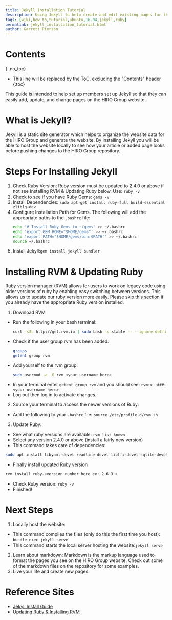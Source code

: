 ```yaml
---
title: Jekyll Installation Tutorial
description: Using Jekyll to help create and edit existing pages for the HIRO Group website
tags: [wiki,how to,tutorial,ubuntu,16.04,jekyll,ruby]
permalink: jekyll_installation_tutorial.html
author: Garrett Pierson
---
```


# Contents
{:.no_toc}

* This line will be replaced by the ToC, excluding the "Contents" header
{:toc}

This guide is intended to help set up members set up Jekyll so that they can easily
add, update, and change pages on the HIRO Group website.

# What is Jekyll?

Jekyll is a static site generator which helps to organize the website data for
the HIRO Group and generate the website. By installing Jekyll you will be able
to host the website locally to see how your article or added page looks before
pushing changes to the HIRO Group repository.

# Steps For Installing Jekyll

 1. Check Ruby Version: Ruby version must be updated to 2.4.0 or above if not see Installing RVM & Updating Ruby below. Use: `ruby -v`
 2. Check to see if you have Ruby Gems: `gems -v`
 3. Install Dependencies: `sudo apt-get install ruby-full build-essential zlib1g-dev`
 4. Configure Installation Path for Gems. The following will add the appropriate paths to the `.bashrc` file:
    ~~~bash
    echo '# Install Ruby Gems to ~/gems' >> ~/.bashrc
    echo 'export GEM_HOME="$HOME/gems"' >> ~/.bashrc
    echo 'export PATH="$HOME/gems/bin:$PATH"' >> ~/.bashrc
    source ~/.bashrc
    ~~~
 5. Install Jekyll:`gem install jekyll bundler`

# Installing RVM & Updating Ruby

Ruby version manager (RVM) allows for users to work on legacy code using older
versions of ruby by enabling easy switching between versions. This allows us to
update our ruby version more easily. Please skip this section if you already have
the appropriate Ruby version installed.

1. Download RVM
 * Run the following in your bash terminal:
    ~~~bash
    curl -sSL http://get.rvm.io | sudo bash -s stable -- --ignore-dotfiles
    ~~~
 * Check if the user group rvm has been added:
    ~~~bash
    groups
    getent group rvm
    ~~~
 * Add yourself to the rvm group:
    ~~~bash
    sudo usermod -a -G rvm <your username here>
    ~~~
 * In your terminal enter `getent group rvm` and you should see: `rvm:x :###:<your username here>`
 * Log out then log in to activate changes.
2. Source your terminal to access the newer versions of Ruby:
 * Add the following to your `.bashrc` file: `source /etc/profile.d/rvm.sh`
3. Update Ruby:
 * See what ruby versions are available: `rvm list known`
 * Select any version 2.4.0 or above (install a fairly new version)
 * This command takes care of dependencies:
  ~~~bash
  sudo apt install libyaml-devel readline-devel libffi-devel sqlite-devel
  ~~~
 * Finally install updated Ruby version
 ~~~bash
 rvm install ruby-<version number here ex: 2.6.3 >
 ~~~
 * Check Ruby version: `ruby -v`
 * Finished!

# Next Steps

1. Locally host the website:
 * This command compiles the files (only do this the first time you host): `bundle exec jekyll serve`
 * This command starts the local server hosting the website:`jekyll serve`

2. Learn about markdown: Markdown is the markup language used to format the pages you see on the HIRO Group website. Check out some of the markdown files on the repository for some examples.
3. Live your life and create new pages.

# Reference Sites
* [Jekyll Install Guide](https://jekyllrb.com/docs/installation/)
* [Updating Ruby & Installing RVM](https://blog.hqcodeshop.fi/archives/279-Installing-multi-user-Ruby-with-RVM.html)
